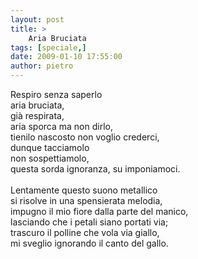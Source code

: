 ```yaml
---
layout: post
title: >
    Aria Bruciata
tags: [speciale,]
date: 2009-01-10 17:55:00
author: pietro
---
```

Respiro senza saperlo<br/>aria bruciata,<br/>già respirata,<br/>aria sporca ma non dirlo,<br/>tienilo nascosto non voglio crederci,<br/>dunque tacciamolo<br/>non sospettiamolo,<br/>questa sorda ignoranza, su imponiamoci.<br/><br/>Lentamente questo suono metallico<br/>si risolve in una spensierata melodia,<br/>impugno il mio fiore dalla parte del manico,<br/>lasciando che i petali siano portati via;<br/>trascuro il polline che vola via giallo,<br/>mi sveglio ignorando il canto del gallo.
